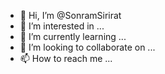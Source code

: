 - 👋 Hi, I’m @SonramSirirat
- 👀 I’m interested in ...
- 🌱 I’m currently learning ...
- 💞️ I’m looking to collaborate on ...
- 📫 How to reach me ...

<!---
SonramSirirat/SonramSirirat is a ✨ special ✨ repository because its `README.md` (this file) appears on your GitHub profile.
You can click the Preview link to take a look at your changes.
--->
